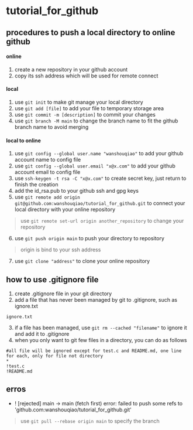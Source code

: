 # tutorial_for_github
## procedures to push a local directory to online github
#### online
1. create a new repository in your github account
2. copy its ssh address which will be used for remote connect
#### local
1. use `git init` to make git manage your local directory
2. use `git add [file]` to add your file to temporary storage area
3. use `git commit -m [description]` to commit your changes
4. use `git branch -M main` to change the branch name to fit the github branch name to avoid merging
#### local to online
1. use `git config --global user.name "wanshouqiao"` to add your github account name to config file
2. use `git config --global user.email "x@x.com"` to add your github account email to config file
3. use `ssh-keygen -t rsa -C "x@x.com"` to create secret key, just return to finish the creation
4. add the id_rsa.pub to your github ssh and gpg keys
5. use `git remote add origin git@github.com:wanshouqiao/tutorial_for_github.git` to connect your local directory with your online repository
> use `git remote set-url origin another_repository` to change your repository
6. use `git push origin main` to push your directory to repository
> origin is bind to your ssh address
7. use `git clone "address"` to clone your online repository
## how to use .gitignore file
1. create .gitignore file in your git directory
2. add a file that has never been managed by git to .gitignore, such as ignore.txt
```.gitignore
ignore.txt
```
3. if a file has been managed, use `git rm --cached "filename"` to ignore it and add it to .gitignore
4. when you only want to git few files in a directory, you can do as follows
```.gitignore
#all file will be ignored except for test.c and README.md, one line for each, only for file not directory
*
!test.c 
!README.md
```
## erros
- ! [rejected]        main -> main (fetch first)
error: failed to push some refs to 'github.com:wanshouqiao/tutorial_for_github.git'
> use `git pull --rebase origin main` to specify the branch
